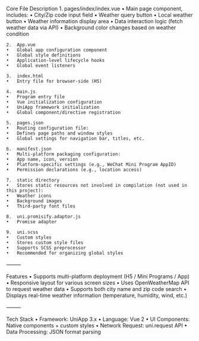 Core File Description
	1.	pages/index/index.vue
	•	Main page component, includes:
	•	City/Zip code input field
	•	Weather query button
	•	Local weather button
	•	Weather information display area
	•	Data interaction logic (fetch weather data via API)
	•	Background color changes based on weather condition

	2.	App.vue
	•	Global app configuration component
	•	Global style definitions
	•	Application-level lifecycle hooks
	•	Global event listeners

	3.	index.html
	•	Entry file for browser-side (H5)

	4.	main.js
	•	Program entry file
	•	Vue initialization configuration
	•	UniApp framework initialization
	•	Global component/directive registration

	5.	pages.json
	•	Routing configuration file:
	•	Defines page paths and window styles
	•	Global settings for navigation bar, titles, etc.

	6.	manifest.json
	•	Multi-platform packaging configuration:
	•	App name, icon, version
	•	Platform-specific settings (e.g., WeChat Mini Program AppID)
	•	Permission declarations (e.g., location access)

	7.	static directory
	•	Stores static resources not involved in compilation (not used in this project):
	•	Weather icons
	•	Background images
	•	Third-party font files

	8.	uni.promisify.adaptor.js
	•	Promise adapter
   
	9.	uni.scss
	•	Custom styles
	•	Stores custom style files
	•	Supports SCSS preprocessor
	•	Recommended for organizing global styles

⸻

Features
	•	Supports multi-platform deployment (H5 / Mini Programs / App)
	•	Responsive layout for various screen sizes
	•	Uses OpenWeatherMap API to request weather data
	•	Supports both city name and zip code search
	•	Displays real-time weather information (temperature, humidity, wind, etc.)

⸻

Tech Stack
	•	Framework: UniApp 3.x
	•	Language: Vue 2
	•	UI Components: Native components + custom styles
	•	Network Request: uni.request API
	•	Data Processing: JSON format parsing
